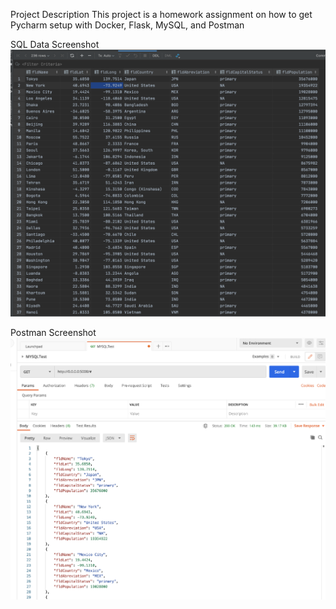 Project Description
This project is a homework assignment on how to get Pycharm setup with Docker, Flask, MySQL, and Postman

SQL Data Screenshot
![SQL Screenshot](screenshots/pycharmSS.png)

Postman Screenshot
![Postman Screenshot](screenshots/postmanSS.png)
